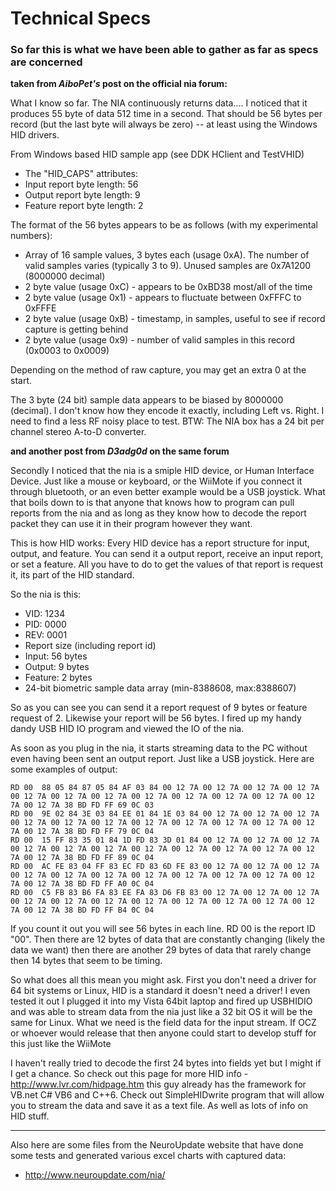 # Technical Specs #
### So far this is what we have been able to gather as far as specs are concerned ###


**taken from _AiboPet's_ post on the official nia forum:**

What I know so far. The NIA continuously returns data.... I noticed that it produces 55 byte of data 512 time in a second.
That should be 56 bytes per record (but the last byte will always be zero) -- at least using the Windows HID drivers.

From Windows based HID sample app (see DDK HClient and TestVHID)
  * The "HID\_CAPS" attributes:
  * Input report byte length: 56
  * Output report byte length: 9
  * Feature report byte length: 2

The format of the 56 bytes appears to be as follows (with my experimental numbers):

  * Array of 16 sample values, 3 bytes each (usage 0xA). The number of valid samples varies (typically 3 to 9). Unused samples are 0x7A1200 (8000000 decimal)
  * 2 byte value (usage 0xC) - appears to be 0xBD38 most/all of the time
  * 2 byte value (usage 0x1) - appears to fluctuate between 0xFFFC to 0xFFFE
  * 2 byte value (usage 0xB) - timestamp, in samples, useful to see if record capture is
getting behind
  * 2 byte value (usage 0x9) - number of valid samples in this record (0x0003 to 0x0009)

Depending on the method of raw capture, you may get an extra 0 at the start.

The 3 byte (24 bit) sample data appears to be biased by 8000000 (decimal). I don't know how they encode it exactly, including Left vs. Right. I need to find a less RF noisy place to test. BTW: The NIA box has a 24 bit per channel stereo A-to-D converter.

**and another post from _D3adg0d_ on the same forum**

Secondly I noticed that the nia is a smiple HID device, or Human Interface Device. Just like a mouse or keyboard, or the WiiMote if you connect it through bluetooth, or an even better example would be a USB joystick. What that boils down to is that anyone that knows how to program can pull reports from the nia and as long as they know how to decode the report packet they can use it in their program however they want.

This is how HID works:
Every HID device has a report structure for input, output, and feature.
You can send it a output report, receive an input report, or set a feature.
All you have to do to get the values of that report is request it, its part of the HID standard.

So the nia is this:
  * VID: 1234
  * PID: 0000
  * REV: 0001
  * Report size (including report id)
  * Input: 56 bytes
  * Output: 9 bytes
  * Feature: 2 bytes
  * 24-bit biometric sample data array (min-8388608, max:8388607)

So as you can see you can send it a report request of 9 bytes or feature request of 2. Likewise your report will be 56 bytes. I fired up my handy dandy USB HID IO program and viewed the IO of the nia.

As soon as you plug in the nia, it starts streaming data to the PC without even having been sent an output report. Just like a USB joystick. Here are some examples of output:

```
RD 00  88 05 84 87 05 84 AF 03 84 00 12 7A 00 12 7A 00 12 7A 00 12 7A 00 12 7A 00 12 7A 00 12 7A 00 12 7A 00 12 7A 00 12 7A 00 12 7A 00 12 7A 00 12 7A 38 BD FD FF 69 0C 03 
RD 00  9E 02 84 3E 03 84 EE 01 84 1E 03 84 00 12 7A 00 12 7A 00 12 7A 00 12 7A 00 12 7A 00 12 7A 00 12 7A 00 12 7A 00 12 7A 00 12 7A 00 12 7A 00 12 7A 38 BD FD FF 79 0C 04 
RD 00  15 FF 83 35 01 84 1D FD 83 3D 01 84 00 12 7A 00 12 7A 00 12 7A 00 12 7A 00 12 7A 00 12 7A 00 12 7A 00 12 7A 00 12 7A 00 12 7A 00 12 7A 00 12 7A 38 BD FD FF 89 0C 04 
RD 00  AC FE 83 04 FF 83 EC FD 83 6D FE 83 00 12 7A 00 12 7A 00 12 7A 00 12 7A 00 12 7A 00 12 7A 00 12 7A 00 12 7A 00 12 7A 00 12 7A 00 12 7A 00 12 7A 38 BD FD FF A0 0C 04 
RD 00  C5 FB 83 B6 FA 83 EE FA 83 D6 FB 83 00 12 7A 00 12 7A 00 12 7A 00 12 7A 00 12 7A 00 12 7A 00 12 7A 00 12 7A 00 12 7A 00 12 7A 00 12 7A 00 12 7A 38 BD FD FF B4 0C 04
```


If you count it out you will see 56 bytes in each line. RD 00 is the report ID "00". Then there are 12 bytes of data that are constantly changing (likely the data we want) then there are another 29 bytes of data that rarely change then 14 bytes that seem to be timing.

So what does all this mean you might ask. First you don't need a driver for 64 bit systems or Linux, HID is a standard it doesn't need a driver! I even tested it out I plugged it into my Vista 64bit laptop and fired up USBHIDIO and was able to stream data from the nia just like a 32 bit OS it will be the same for Linux. What we need is the field data for the input stream. If OCZ or whoever would release that then anyone could start to develop stuff for this just like the WiiMote

I haven't really tried to decode the first 24 bytes into fields yet but I might if I get a chance. So check out this page for more HID info - http://www.lvr.com/hidpage.htm this guy already has the framework for VB.net C# VB6 and C++6. Check out SimpleHIDwrite program that will allow you to stream the data and save it as a text file. As well as lots of info on HID stuff.


---


Also here are some files from the NeuroUpdate website that have done some tests and generated various excel charts with captured data:
  * http://www.neuroupdate.com/nia/